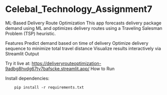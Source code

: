 # Celebal_Technology_Assignment7
ML-Based Delivery Route Optimization
This app forecasts delivery package demand using ML and optimizes delivery routes using a Traveling Salesman Problem (TSP) heuristic.

Features
Predict demand based on time of delivery
Optimize delivery sequence to minimize total travel distance
Visualize results interactively via Streamlit
Output

Try it live at: https://deliveryrouteoptimization-9adbg8hvdg67ty7bafscke.streamlit.app/
How to Run

Install dependencies:

        pip install -r requirements.txt
